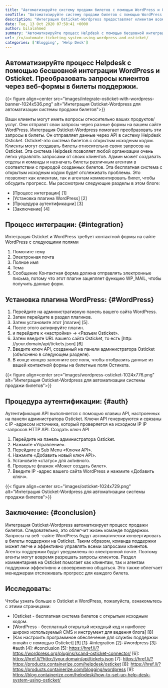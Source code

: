 ```yaml
---
title: "Автоматизируйте систему продажи билетов с помощью WordPress и Osticket" 
seoTitle: "Автоматизируйте систему продажи билетов с помощью WordPress и Osticket" 
description: "Интеграция Osticket-Wordpress предоставляет клиентам возможность генерировать билеты на поддержку с сайта WordPress и управлять ими с приборной панели Osticket." 
date: Tue, 13 Oct 2020 07:58:41 +0000
author: bilalahmed
summary: "Автоматизируйте процесс Helpdesk с помощью бесшовной интеграции WordPress и Osticket. Преобразовать запросы клиентов через веб-формы в билеты поддержки." 
url: /ru/automate-ticketing-system-using-wordpress-and-osticket/
categories: ['Blogging', 'Help Desk']
---
```


## Автоматизируйте процесс Helpdesk с помощью бесшовной интеграции WordPress и Osticket. Преобразовать запросы клиентов через веб-формы в билеты поддержки.

{{< figure align=center src="images/integrate-osticket-with-wordpress-banner-1024x536.png" alt="Интеграция Osticket-Wordpress для автоматизации системы продажи билетов">}}

Ваши клиенты могут иметь вопросы относительно ваших продуктов/услуг. Они отправят свои запросы через разные формы на вашем сайте WordPress. Интеграция Osticket-Wordpress помогает преобразовать эти запросы в билеты. Он отправляет данные через API в систему Helpdesk Osticket.
Osticket-это система билетов с открытым исходным кодом. Клиенты могут создавать билеты относительно своих запросов на Osticket. Эта система Helpdesk позволяет любой организации очень легко управлять запросами от своих клиентов. Админ может создавать отделы и команды и назначать билеты различным агентам в соответствии с природой созданных билетов. Эта бесплатная система с открытым исходным кодом будет отслеживать проблемы. Это позволяет как клиентам, так и агентам комментировать билет, чтобы обсудить прогресс. Мы рассмотрим следующие разделы в этом блоге:
  * [Процесс интеграции] [1]
  * [Установка плагина WordPress] [2]
  * [Процедура аутентификации] [3]
  * [Заключение] [4]

## Процесс интеграции: {#integration}
Интеграция Osticket и WordPress требует контактной формы на сайте WordPress с следующими полями
  1. Помогите тему
  2. Электронная почта
  3. Полное имя
  4. Тема
  5. Сообщение
Контактная форма должна отправлять электронные письма, потому что этот плагин зацепляет функцию WP_MAIL, чтобы получить данные форм.

## Установка плагина WordPress: {#WordPress}
  1. Перейдите на административную панель вашего сайта WordPress.
  2. Затем перейдите в раздел плагинов.
  3. Затем установите этот [плагин] [5].
  4. После этого активируйте плагин.
  5. и перейдите к «настройке» -> «Разъем Osticket».
  6. Затем введите URL вашего сайта Osticket, то есть [http: //your.domain/api/tickets.json] [6]
  7. Введите ключ API, созданный на панели администратора Osticket (объяснено в следующем разделе).
  8. В конце концов заполните все поля, чтобы отобразить данные из вашей контактной формы на билетные поля Остикета.

{{< figure align=center src="images/wordpress-osticket-1024x776.png" alt="Интеграция Osticket-Wordpress для автоматизации системы продажи билетов">}}


## Процедура аутентификации: {#auth}
Аутентификация API выполняется с помощью клавиш API, настроенных на панели администратора Osticket. Ключи API генерируются и связаны с IP -адресом источника, который проверяется на исходном IP IP -запросов HTTP API. Создать ключ API
  1. Перейдите на панель администратора Osticket.
  2. Нажмите «Управление».
  3. Перейдите в Sub Menu «Ключи API».
  4. Нажмите «Добавить новый ключ API».
  5. Установите «статус» для активного.
  6. Проверьте флажок «Может создать билет».
  7. Введите IP -адрес вашего сайта WordPress и нажмите «Добавить ключ».

{{< figure align=center src="images/osticket-1024x729.png" alt="Интеграция Osticket-Wordpress для автоматизации системы продажи билетов">}}


## Заключение: {#conclusion}
Интеграция Osticket-Wordpress автоматизирует процесс продажи билетов. Следовательно, это облегчит жизнь команде поддержки. Запросы на веб -сайте WordPress будут автоматически конвертировать в билеты поддержки на Osticket. Таким образом, команда поддержки может легче и эффективно управлять всеми запросами клиентов. Агенты поддержки будут уведомлены по электронной почте. Поэтому агенты могут вовремя разрешать запросы клиентов. Раздел комментариев на Osticket помогает как клиентам, так и агентам поддержки эффективно и своевременно общаться. Это также облегчает менеджерам отслеживать прогресс для каждого билета.

## Исследовать:
Чтобы узнать больше о Osticket и WordPress, пожалуйста, ознакомьтесь с этими страницами:
  * [Osticket - бесплатная система билетов с открытым исходным кодом.
  * [WordPress - бесплатный открытый исходный код и наиболее широко используемый CMS и инструмент для ведения блога] [8]
  * [Как настроить программное обеспечение для службы поддержки онлайн с помощью Osticket] [9]
[1]: #integration
[2]: #wordpress
[3]: #auth
[4]: #conclusion
[5]: https://href.li/?https://wordpress.org/plugins/scand-osticket-connector/
[6]: https://href.li/?http://your.domain/api/tickets.json
[7]: https://href.li/?https://products.containerize.com/helpdesk/osticket
[8]: https://href.li/?https://products.containerize.com/blogging/wordpress
[9]: https://blog.containerize.com/helpdesk/how-to-set-up-help-desk-system-using-osticket/

